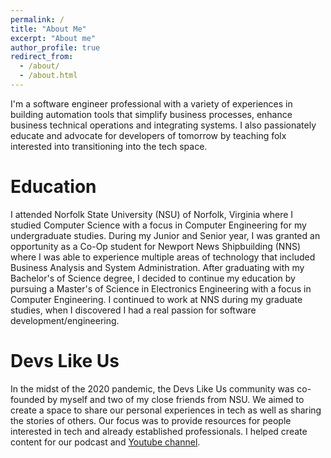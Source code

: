 ```yaml
---
permalink: /
title: "About Me"
excerpt: "About me"
author_profile: true
redirect_from: 
  - /about/
  - /about.html
---
```


I'm a software engineer professional with a variety of experiences in building automation tools that simplify business processes, enhance business technical operations and integrating systems. I also passionately educate and advocate for developers of tomorrow by teaching folx interested into transitioning into the tech space. 

Education
======
I attended Norfolk State University (NSU) of Norfolk, Virginia where I studied Computer Science with a focus in Computer Engineering for my undergraduate studies. During my Junior and Senior year, I was granted an opportunity as a Co-Op student for Newport News Shipbuilding (NNS) where I was able to experience multiple areas of technology that included Business Analysis and System Administration. After graduating with my Bachelor's of Science degree, I decided to continue my education by pursuing a Master's of Science in Electronics Engineering with a focus in Computer Engineering. I continued to work at NNS during my graduate studies, when I discovered I had a real passion for software development/engineering.

Devs Like Us
======
In the midst of the 2020 pandemic, the Devs Like Us community was co-founded by myself and two of my close friends from NSU. We aimed to create a space to share our personal experiences in tech as well as sharing the stories of others. Our focus was to provide resources for people interested in tech and already established professionals. I helped create content for our podcast and [Youtube channel](https://www.youtube.com/c/DevsLikeUs). 
